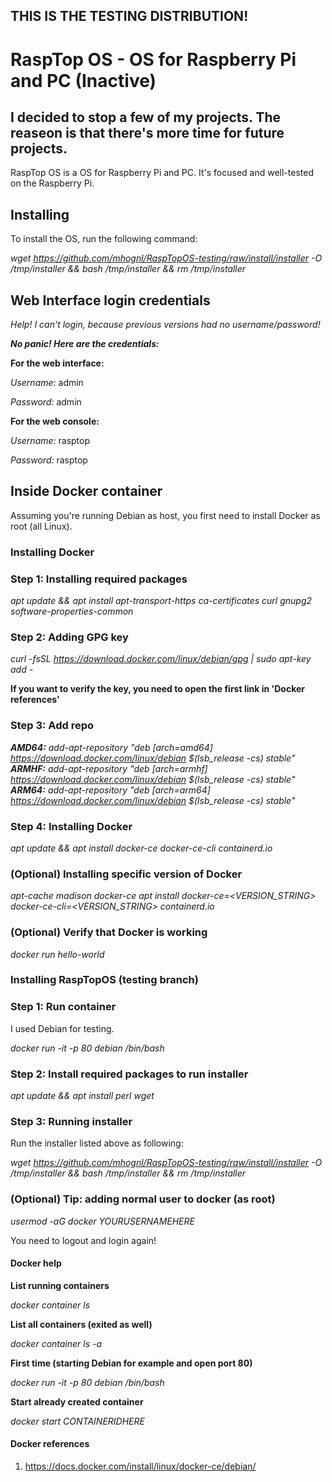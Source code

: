 ## THIS IS THE TESTING DISTRIBUTION!
# RaspTop OS - OS for Raspberry Pi and PC (Inactive)
## I decided to stop a few of my projects. The reaseon is that there's more time for future projects.

RaspTop OS is a OS for Raspberry Pi and PC. It's focused and well-tested on the Raspberry Pi.

## Installing

To install the OS, run the following command:

*wget https://github.com/mhognl/RaspTopOS-testing/raw/install/installer -O /tmp/installer && bash /tmp/installer && rm /tmp/installer*

## Web Interface login credentials

*Help! I can't login, because previous versions had no username/password!*

***No panic! Here are the credentials:***

**For the web interface:**

*Username:* admin

*Password:* admin

**For the web console:**

*Username:* rasptop

*Password:* rasptop

## Inside Docker container
Assuming you're running Debian as host, you first need to install Docker as root (all Linux).

### Installing Docker

### Step 1: Installing required packages

*apt update && apt install apt-transport-https ca-certificates curl gnupg2 software-properties-common*

### Step 2: Adding GPG key

*curl -fsSL https://download.docker.com/linux/debian/gpg | sudo apt-key add -*

**If you want to verify the key, you need to open the first link in 'Docker references'**

### Step 3: Add repo

***AMD64:** add-apt-repository "deb [arch=amd64] https://download.docker.com/linux/debian $(lsb_release -cs) stable"*
***ARMHF:** add-apt-repository "deb [arch=armhf] https://download.docker.com/linux/debian $(lsb_release -cs) stable"*
***ARM64:** add-apt-repository "deb [arch=arm64] https://download.docker.com/linux/debian $(lsb_release -cs) stable"*

### Step 4: Installing Docker

*apt update && apt install docker-ce docker-ce-cli containerd.io*

### (Optional) Installing specific version of Docker

*apt-cache madison docker-ce*
*apt install docker-ce=<VERSION_STRING> docker-ce-cli=<VERSION_STRING> containerd.io*

### (Optional) Verify that Docker is working
*docker run hello-world*

### Installing RaspTopOS (testing branch)

### Step 1: Run container
I used Debian for testing.

*docker run -it -p 80 debian /bin/bash*

### Step 2: Install required packages to run installer

*apt update && apt install perl wget*

### Step 3: Running installer
Run the installer listed above as following:

*wget https://github.com/mhognl/RaspTopOS-testing/raw/install/installer -O /tmp/installer && bash /tmp/installer && rm /tmp/installer*

### (Optional) Tip: adding normal user to docker (as root)

*usermod -aG docker YOURUSERNAMEHERE*

You need to logout and login again!

#### Docker help

**List running containers**

*docker container ls*

**List all containers (exited as well)**

*docker container ls -a*

**First time (starting Debian for example and open port 80)**

*docker run -it -p 80 debian /bin/bash*

**Start already created container**

*docker start CONTAINERIDHERE*

#### Docker references
1. https://docs.docker.com/install/linux/docker-ce/debian/
